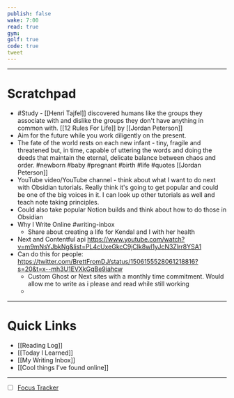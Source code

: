 ```yaml
---
publish: false
wake: 7:00
read: true
gym:
golf: true
code: true
tweet
---
```

***
# Scratchpad
- #Study - [[Henri Tajfel]] discovered humans like the groups they associate with and dislike the groups they don't have anything in common with. [[12 Rules For Life]] by [[Jordan Peterson]]   
- Aim for the future while you work diligently on the present. 
- The fate of the world rests on each new infant - tiny, fragile and threatened but, in time, capable of uttering the words and doing the deeds that maintain the eternal, delicate balance between chaos and order. #newborn #baby #pregnant #birth #life #quotes [[Jordan Peterson]]
- YouTube video/YouTube channel - think about what I want to do next with Obsidian tutorials. Really think it's going to get popular and could be one of the big voices in it. I can look up other tutorials as well and teach note taking principles.
- Could also take popular Notion builds and think about how to do those in Obsidian
- Why I Write Online #writing-inbox 
	- Share about creating a life for Kendal and I with her health
- Next and Contentful api https://www.youtube.com/watch?v=m9mNsYJbkNg&list=PL4cUxeGkcC9jClk8wl1yJcN3Zlrr8YSA1                                                       
- Can do this for people: https://twitter.com/BrettFromDJ/status/1506155528061218816?s=20&t=x--mh3U1EVXkGqBe9iahcw
	- Custom Ghost or Next sites with a monthly time commitment. Would allow me to write as i please and read while still working
	- 

---
# Quick Links
- [[Reading Log]]
- [[Today I Learned]]
- [[My Writing Inbox]]
- [[Cool things I've found online]]

***
- [ ] [Focus Tracker](https://docs.google.com/spreadsheets/d/18ZL9CSRxE2z7pTKcaPGe3749GMO9Ov2UjVsRMQqShBk/edit#gid=696776801)